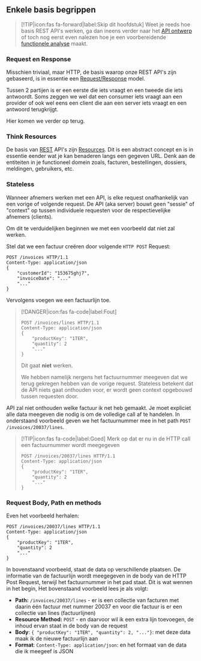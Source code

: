 ## Enkele basis begrippen

>[!TIP|icon:fas fa-forward|label:Skip dit hoofdstuk]
> Weet je reeds hoe basis REST API's werken, ga dan ineens verder naar het [API ontwerp](/content/designers/design) of toch nog eerst even nalezen hoe je een voorbereidende [functionele analyse](/content/designers/analysis) maakt.

### Request en Response

Misschien triviaal, maar HTTP, de basis waarop onze REST API's zijn gebaseerd, is in essentie een [Request/Response](https://en.wikipedia.org/wiki/Request%E2%80%93response) model.

Tussen 2 partijen is er een eerste die iets vraagt en een tweede die iets antwoordt. Soms zeggen we wel dat een consumer iets vraagt aan een provider of ook wel eens een client die aan een server iets vraagt en een antwoord terugkrijgt.

Hier komen we verder op terug.

### Think Resources

De basis van [REST](https://en.wikipedia.org/wiki/Representational_state_transfer) API's zijn [Resources](https://github.com/digipolisantwerpdocumentation/api-system#rest-introductie). Dit is een abstract concept en is in essentie eender wat je kan benaderen langs een gegeven URL. Denk aan de entiteiten in je functioneel domein zoals, facturen, bestellingen, dossiers, meldingen, gebruikers, etc.

### Stateless

Wanneer afnemers werken met een API, is elke request onafhankelijk van een vorige of volgende request. De API (aka server) bouwt geen "sessie" of "context" op tussen individuele requesten voor de respectievelijke afnemers (clients).

Om dit te verduidelijken beginnen we met een voorbeeld dat niet zal werken.

Stel dat we een factuur creëren door volgende `HTTP POST` Request:

``` http
POST /invoices HTTP/1.1
Content-Type: application/json
{
    "customerId": "153675ghj7",
    "invoiceDate": "..."
    "..."
}
```

Vervolgens voegen we een factuurlijn toe. 

> [!DANGER|icon:fas fa-code|label:Fout]
> ``` http
> POST /invoices/lines HTTP/1.1
> Content-Type: application/json
> {
>     "productKey": "1TER",
>     "quantity": 2
>     "..."
> }
> ```
> Dit gaat **niet** werken. 
> 
> We hebben namelijk nergens het factuurnummer meegeven dat we terug gekregen hebben van de vorige request. Stateless betekent dat de API niets gaat onthouden voor, er wordt geen context opgebouwd tussen requesten door. 

API zal niet onthouden welke factuur ik net heb gemaakt. Je moet expliciet alle data meegeven die nodig is om de volledige call af te handelen. In onderstaand voorbeeld geven we het factuurnummer mee in het path `POST /invoices/20037/lines`.

> [!TIP|icon:fas fa-code|label:Goed]
> Merk op dat er nu in de HTTP call een factuurnummer wordt meegegeven
> 
> ``` http
> POST /invoices/20037/lines HTTP/1.1
> Content-Type: application/json
> {
>     "productKey": "1TER",
>     "quantity": 2
>     "..."
> }
> ```

### Request Body, Path en methods

Even het voorbeeld herhalen:

``` http
POST /invoices/20037/lines HTTP/1.1
Content-Type: application/json
{
    "productKey": "1TER",
    "quantity": 2
    "..."
}
```

In bovenstaand voorbeeld, staat de data op verschillende plaatsen. De informatie van de factuurlijn wordt meegegeven in de body van de HTTP Post Request, terwijl het factuurnummer in het pad staat. Dit is wat wennen in het begin, Het bovenstaand voorbeeld lees je als volgt:

- **Path:** `/invoices/20037/lines` - er is een collectie van facturen met daarin één factuur met nummer 20037 en voor die factuur is er een collectie van lines (factuurlijnen)
- **Resource Method:** `POST` - en daarvoor wil ik een extra lijn toevoegen, de inhoud ervan staat in de body van de request
- **Body**: `{ "productKey": "1TER", "quantity": 2, "..."}`: met deze data maak ik de nieuwe factuurlijn aan
- **Format**: `Content-Type: application/json`: en het formaat van de data die ik meegeef is JSON

